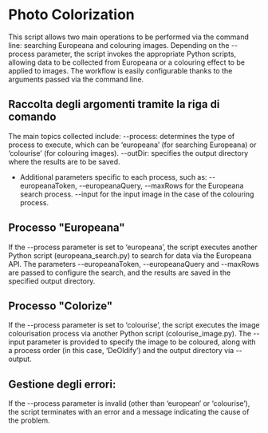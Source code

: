 # Photo Colorization
This script allows two main operations to be performed via the command line: searching Europeana and colouring images. Depending on the --process parameter, the script invokes the appropriate Python scripts, allowing data to be collected from Europeana or a colouring effect to be applied to images. The workflow is easily configurable thanks to the arguments passed via the command line.

## Raccolta degli argomenti tramite la riga di comando
The main topics collected include:
--process: determines the type of process to execute, which can be ‘europeana’ (for searching Europeana) or ‘colourise’ (for colouring images).
--outDir: specifies the output directory where the results are to be saved.
- Additional parameters specific to each process, such as:
    --europeanaToken, --europeanaQuery, --maxRows for the Europeana search process.
    --input for the input image in the case of the colouring process.

## Processo "Europeana"
If the --process parameter is set to ‘europeana’, the script executes another Python script (europeana_search.py) to search for data via the Europeana API.
The parameters --europeanaToken, --europeanaQuery and --maxRows are passed to configure the search, and the results are saved in the specified output directory.

## Processo "Colorize"
If the --process parameter is set to ‘colourise’, the script executes the image colourisation process via another Python script (colourise_image.py).
The --input parameter is provided to specify the image to be coloured, along with a process order (in this case, ‘DeOldify’) and the output directory via --output.

## Gestione degli errori:
If the --process parameter is invalid (other than ‘european’ or ‘colourise’), the script terminates with an error and a message indicating the cause of the problem.